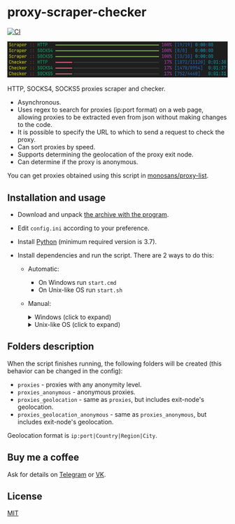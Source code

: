 # proxy-scraper-checker

[![CI](https://github.com/monosans/proxy-scraper-checker/actions/workflows/ci.yml/badge.svg)](https://github.com/monosans/proxy-scraper-checker/actions/workflows/ci.yml)

![Screenshot](screenshot.png)

HTTP, SOCKS4, SOCKS5 proxies scraper and checker.

- Asynchronous.
- Uses regex to search for proxies (ip:port format) on a web page, allowing proxies to be extracted even from json without making changes to the code.
- It is possible to specify the URL to which to send a request to check the proxy.
- Can sort proxies by speed.
- Supports determining the geolocation of the proxy exit node.
- Can determine if the proxy is anonymous.

You can get proxies obtained using this script in [monosans/proxy-list](https://github.com/victorgeel/proxy-list-update).

## Installation and usage

- Download and unpack [the archive with the program](https://github.com/monosans/proxy-scraper-checker/archive/refs/heads/main.zip).
- Edit `config.ini` according to your preference.
- Install [Python](https://python.org/downloads) (minimum required version is 3.7).
- Install dependencies and run the script. There are 2 ways to do this:

  - Automatic:
    - On Windows run `start.cmd`
    - On Unix-like OS run `start.sh`
  - Manual:
    <details>
      <summary>Windows (click to expand)</summary>

    1. `cd` into the unpacked folder

    1. Install dependencies with the command:

       ```bash
       py -m pip install -U --no-cache-dir --disable-pip-version-check pip setuptools wheel; py -m pip install -U --no-cache-dir --disable-pip-version-check -r requirements.txt
       ```

    1. Run with the command:

       ```bash
       py -m proxy_scraper_checker
       ```

    </details>
    <details>
      <summary>Unix-like OS (click to expand)</summary>

    1. `cd` into the unpacked folder

    1. Install dependencies with the command:

       ```bash
       python3 -m pip install -U --no-cache-dir --disable-pip-version-check pip setuptools wheel && python3 -m pip install -U --no-cache-dir --disable-pip-version-check -r requirements.txt
       ```

    1. Run with the command:

       ```bash
       python3 -m proxy_scraper_checker
       ```

    </details>

## Folders description

When the script finishes running, the following folders will be created (this behavior can be changed in the config):

- `proxies` - proxies with any anonymity level.
- `proxies_anonymous` - anonymous proxies.
- `proxies_geolocation` - same as `proxies`, but includes exit-node's geolocation.
- `proxies_geolocation_anonymous` - same as `proxies_anonymous`, but includes exit-node's geolocation.

Geolocation format is `ip:port|Country|Region|City`.

## Buy me a coffee

Ask for details on [Telegram](https://t.me/monosans) or [VK](https://vk.com/id607137534).

## License

[MIT](LICENSE)
